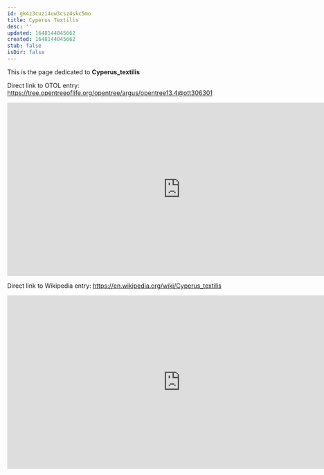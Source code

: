 ```yaml
---
id: gk4z3cuzi4uw3csz4skc5mo
title: Cyperus Textilis
desc: ''
updated: 1648144045662
created: 1648144045662
stub: false
isDir: false
---
```

This is the page dedicated to **Cyperus_textilis**


Direct link to OTOL entry: https://tree.opentreeoflife.org/opentree/argus/opentree13.4@ott306301



<html>
    <body>
    <iframe src="https://tree.opentreeoflife.org/opentree/argus/opentree13.4@ott306301"
    width="800" height="400" frameborder="0" allowfullscreen> </iframe>
    </body>
</html>
    


Direct link to Wikipedia entry: https://en.wikipedia.org/wiki/Cyperus_textilis



<html>
    <body>
    <iframe src="https://en.wikipedia.org/wiki/Cyperus_textilis"
    width="800" height="400" frameborder="0" allowfullscreen> </iframe>
    </body>
</html>
    
